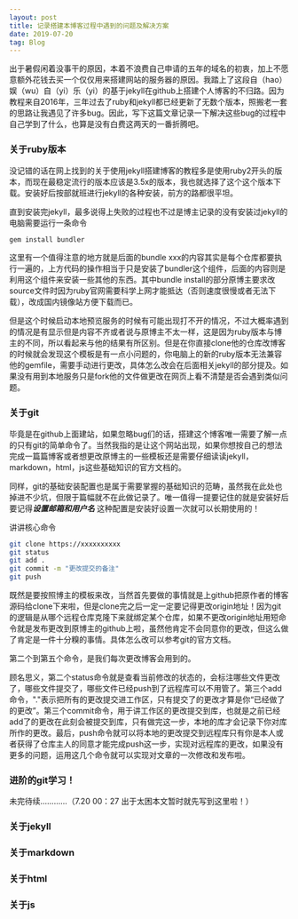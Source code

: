 ```yaml
---
layout: post
title: 记录搭建本博客过程中遇到的问题及解决方案
date: 2019-07-20 
tag: Blog
---
```


  出于暑假闲着没事干的原因，本着不浪费自己申请的五年的域名的初衷，加上不愿意额外花钱去买一个仅仅用来搭建网站的服务器的原因。我踏上了这段自（hao）娱（wu）自（yi）乐（yi）的基于jekyll在github上搭建个人博客的不归路。因为教程来自2016年，三年过去了ruby和jekyll都已经更新了无数个版本，照搬老一套的思路让我遇见了许多bug。因此，写下这篇文章记录一下解决这些bug的过程中自己学到了什么，也算是没有白费这两天的一番折腾吧。

### 关于ruby版本

  没记错的话在网上找到的关于使用jekyll搭建博客的教程多是使用ruby2开头的版本，而现在最稳定流行的版本应该是3.5x的版本，我也就选择了这个这个版本下载。安装好后按部就班进行jekyll的各种安装，前方的路都很平坦。

  直到安装完jekyll，最多说得上失败的过程也不过是博主记录的没有安装过jekyll的电脑需要运行一条命令

```bash
gem install bundler
```

  这里有一个值得注意的地方就是后面的bundle xxx的内容其实是每个仓库都要执行一遍的，上方代码的操作相当于只是安装了bundler这个组件，后面的内容则是利用这个组件来安装一些其他的东西。其中bundle install的部分原博主要求改source文件时因为ruby官网需要科学上网才能抵达（否则速度很慢或者无法下载），改成国内镜像站方便下载而已。

  但是这个时候启动本地预览服务的时候有可能出现打不开的情况，不过大概率遇到的情况是有显示但是内容不齐或者说与原博主不太一样，这是因为ruby版本与博主的不同，所以看起来与他的结果有所区别。但是在你直接clone他的仓库改博客的时候就会发现这个模板是有一点小问题的，你电脑上的新的ruby版本无法兼容他的gemfile，需要手动进行更改，具体怎么改会在后面相关jekyll的部分提及。如果没有用到本地服务只是fork他的文件做更改在网页上看不清楚是否会遇到类似问题。

### 关于git

  毕竟是在github上面建站，如果忽略bug们的话，搭建这个博客唯一需要了解一点的只有git的简单命令了。当然我指的是让这个网站出现，如果你想按自己的想法完成一篇篇博客或者想更改原博主的一些模板还是需要仔细读读jekyll，markdown，html，js这些基础知识的官方文档的。

  同样，git的基础安装配置也是属于需要掌握的基础知识的范畴，虽然我在此处也掉进不少坑，但限于篇幅就不在此做记录了。唯一值得一提要记住的就是安装好后要记得***设置邮箱和用户名*** 这种配置是安装好设置一次就可以长期使用的！

  讲讲核心命令

```bash
git clone https://xxxxxxxxxx
git status
git add .
git commit -m "更改提交的备注"
git push
```

  既然是要按照博主的模板来改，当然首先要做的事情就是上github把原作者的博客源码给clone下来啦，但是clone完之后一定一定要记得更改origin地址！因为git的逻辑是从哪个远程仓库克隆下来就绑定某个仓库，如果不更改origin地址用短命令就是发布更改到原博主的github上啦，虽然他肯定不会同意你的更改，但这么做了肯定是一件十分糗的事情。具体怎么改可以参考git的官方文档。

  第二个到第五个命令，是我们每次更改博客会用到的。

  顾名思义，第二个status命令就是查看当前修改的状态的，会标注哪些文件更改了，哪些文件提交了，哪些文件已经push到了远程库可以不用管了。第三个add命令，"."表示把所有的更改提交进工作区，只有提交了的更改才算是你“已经做了的更改”。第三个commit命令，用于讲工作区的更改提交到库，也就是之前已经add了的更改在此刻会被提交到库，只有做完这一步，本地的库才会记录下你对库所作的更改。最后，push命令就可以将本地的更改提交到远程库只有你是本人或者获得了仓库主人的同意才能完成push这一步，实现对远程库的更改，如果没有更多的问题，运用这几个命令就可以实现对文章的一次修改和发布啦。

### 进阶的git学习！

  未完待续…………（7.20 00：27 出于太困本文暂时就先写到这里啦！）

### 关于jekyll

### 关于markdown

### 关于html

### 关于js

